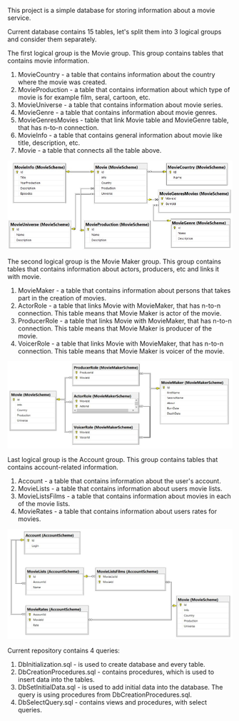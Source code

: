 This project is a simple database for storing information about a movie service.

Current database contains 15 tables, let's split them into 3 logical groups and consider them separately.

The first logical group is the Movie group. This group contains tables that contains movie information.

1. MovieCountry - a table that contains information about the country where the movie was created.
2. MovieProduction - a table that contains information about which type of movie is for example film, seral, cartoon, etc.
3. MovieUniverse - a table that contains information about movie series.
4. MovieGenre - a table that contains information about movie genres.
5. MovieGenresMovies - table that link Movie table and MovieGenre table, that has n-to-n connection.
6. MovieInfo - a table that contains general information about movie like title, description, etc.
7. Movie - a table that connects all the table above.

![Movie Diagram](DiagramImages\MovieDiagram.JPG)


The second logical group is the Movie Maker group. This group contains tables that contains information about actors, producers, etc and links it with movie.

1. MovieMaker - a table that contains information about persons that takes part in the creation of movies.
2. ActorRole - a table that links Movie with MovieMaker, that has n-to-n connection. This table means that Movie Maker is actor of the movie.
3. ProducerRole - a table that links Movie with MovieMaker, that has n-to-n connection. This table means that Movie Maker is producer of the movie.
4. VoicerRole - a table that links Movie with MovieMaker, that has n-to-n connection. This table means that Movie Maker is voicer of the movie.

![Movie Maker Diagram](DiagramImages\MovieMakerDiagram.JPG)


Last logical group is the Account group. This group contains tables that contains account-related information.

1. Account - a table that contains information about the user's account.
2. MovieLists - a table that contains information about users movie lists.
3. MovieListsFilms - a table that contains information about movies in each of the movie lists.
4. MovieRates - a table that contains information about users rates for movies.

![Account Diagram](DiagramImages\AccountDiagram.JPG)

Current repository contains 4 queries:
1. DbInitialization.sql - is used to create database and every table.
2. DbCreationProcedures.sql - contains procedures, which is used to insert data into the tables.
3. DbSetInitialData.sql - is used to add initial data into the database. The query is using procedures from DbCreationProcedures.sql.
4. DbSelectQuery.sql - contains views and procedures, with select queries.